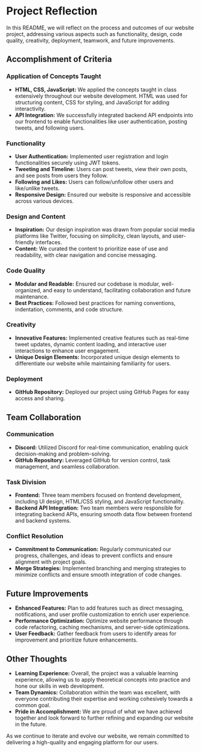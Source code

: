 # Project Reflection

In this README, we will reflect on the process and outcomes of our website project, addressing various aspects such as functionality, design, code quality, creativity, deployment, teamwork, and future improvements.

## Accomplishment of Criteria

### Application of Concepts Taught
- **HTML, CSS, JavaScript:** We applied the concepts taught in class extensively throughout our website development. HTML was used for structuring content, CSS for styling, and JavaScript for adding interactivity.
- **API Integration:** We successfully integrated backend API endpoints into our frontend to enable functionalities like user authentication, posting tweets, and following users.

### Functionality
- **User Authentication:** Implemented user registration and login functionalities securely using JWT tokens.
- **Tweeting and Timeline:** Users can post tweets, view their own posts, and see posts from users they follow.
- **Following and Likes:** Users can follow/unfollow other users and like/unlike tweets.
- **Responsive Design:** Ensured our website is responsive and accessible across various devices.

### Design and Content
- **Inspiration:** Our design inspiration was drawn from popular social media platforms like Twitter, focusing on simplicity, clean layouts, and user-friendly interfaces.
- **Content:** We curated the content to prioritize ease of use and readability, with clear navigation and concise messaging.

### Code Quality
- **Modular and Readable:** Ensured our codebase is modular, well-organized, and easy to understand, facilitating collaboration and future maintenance.
- **Best Practices:** Followed best practices for naming conventions, indentation, comments, and code structure.

### Creativity
- **Innovative Features:** Implemented creative features such as real-time tweet updates, dynamic content loading, and interactive user interactions to enhance user engagement.
- **Unique Design Elements:** Incorporated unique design elements to differentiate our website while maintaining familiarity for users.

### Deployment
- **GitHub Repository:** Deployed our project using GitHub Pages for easy access and sharing.

## Team Collaboration

### Communication
- **Discord:** Utilized Discord for real-time communication, enabling quick decision-making and problem-solving.
- **GitHub Repository:** Leveraged GitHub for version control, task management, and seamless collaboration.

### Task Division
- **Frontend:** Three team members focused on frontend development, including UI design, HTML/CSS styling, and JavaScript functionality.
- **Backend API Integration:** Two team members were responsible for integrating backend APIs, ensuring smooth data flow between frontend and backend systems.

### Conflict Resolution
- **Commitment to Communication:** Regularly communicated our progress, challenges, and ideas to prevent conflicts and ensure alignment with project goals.
- **Merge Strategies:** Implemented branching and merging strategies to minimize conflicts and ensure smooth integration of code changes.

## Future Improvements
- **Enhanced Features:** Plan to add features such as direct messaging, notifications, and user profile customization to enrich user experience.
- **Performance Optimization:** Optimize website performance through code refactoring, caching mechanisms, and server-side optimizations.
- **User Feedback:** Gather feedback from users to identify areas for improvement and prioritize future enhancements.

## Other Thoughts
- **Learning Experience:** Overall, the project was a valuable learning experience, allowing us to apply theoretical concepts into practice and hone our skills in web development.
- **Team Dynamics:** Collaboration within the team was excellent, with everyone contributing their expertise and working cohesively towards a common goal.
- **Pride in Accomplishment:** We are proud of what we have achieved together and look forward to further refining and expanding our website in the future.

As we continue to iterate and evolve our website, we remain committed to delivering a high-quality and engaging platform for our users.
